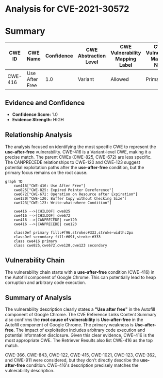 # Analysis for CVE-2021-30572

# Summary
| CWE ID | CWE Name | Confidence | CWE Abstraction Level | CWE Vulnerability Mapping Label | CWE-Vulnerability Mapping Notes |
|---|---|---|---|---|---|
| CWE-416 | Use After Free | 1.0 | Variant | Allowed | Primary CWE |

## Evidence and Confidence

*   **Confidence Score:** 1.0
*   **Evidence Strength:** HIGH

## Relationship Analysis
The analysis focused on identifying the most specific CWE to represent the **use-after-free** vulnerability. CWE-416 is a Variant-level CWE, making it a precise match. The parent CWEs (CWE-825, CWE-672) are less specific. The CANPRECEDE relationships to CWE-120 and CWE-123 suggest potential exploitation paths after the **use-after-free** condition, but the primary focus remains on the root cause.

```mermaid
graph TD
    cwe416["CWE-416: Use After Free"]
    cwe825["CWE-825: Expired Pointer Dereference"]
    cwe672["CWE-672: Operation on Resource after Expiration"]
    cwe120["CWE-120: Buffer Copy without Checking Size"]
    cwe123["CWE-123: Write-what-where Condition"]
    
    cwe416 -->|CHILDOF| cwe825
    cwe416 -->|CHILDOF| cwe672
    cwe416 -->|CANPRECEDE| cwe120
    cwe416 -->|CANPRECEDE| cwe123
    
    classDef primary fill:#f96,stroke:#333,stroke-width:2px
    classDef secondary fill:#69f,stroke:#333
    class cwe416 primary
    class cwe825,cwe672,cwe120,cwe123 secondary
```

## Vulnerability Chain
The vulnerability chain starts with a **use-after-free** condition (CWE-416) in the Autofill component of Google Chrome. This can potentially lead to heap corruption and arbitrary code execution.

## Summary of Analysis
The vulnerability description clearly states a **"Use after free"** in the Autofill component of Google Chrome. The CVE Reference Links Content Summary also confirms the **root cause of vulnerability** is **Use-after-free** in the Autofill component of Google Chrome. The primary weakness is **Use-after-free**. The impact of exploitation includes arbitrary code execution and potential information disclosure. Given this clear evidence, CWE-416 is the most appropriate CWE. The Retriever Results also list CWE-416 as the top match.

CWE-366, CWE-843, CWE-122, CWE-415, CWE-1021, CWE-123, CWE-362, and CWE-911 were considered, but they don't directly describe the **use-after-free** condition. CWE-416's description precisely matches the vulnerability description.